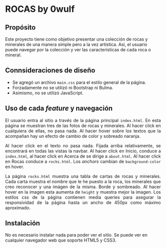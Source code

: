# ROCAS by 0wulf
## Propósito
Este proyecto tiene como objetivo presentar una colección de rocas y minerales de una manera simple pero a la vez artística. Así, el usuario puede navegar por la colección y ver las características de cada roca o mineral.
## Connsideraciones de diseño
- Se agregó un archivo `main.css` para el estilo general de la página.
- Forzadamente no se utilizó ni Bootstrap ni Bulma.
- Asimismo, no se utilizó JavaScript.
## Uso de cada _feature_ y navegación
<p style="text-align: justify;">
El usuario entra al sitio a través de la página principal <code>index.html</code>. En esta página se muestran tres de las fotos de rocas y minerales. Al hacer click en cualquiera de ellas, no pasa nada. Al hacer hover sobre los textos que la acompañan hay un efecto de cambio de color y sobreado naranja.
</p>
<p style="text-align: justify;">
 Al hacer click en el texto no pasa nada. Fijada arriba relativamente, se encontrará en todas las vistas la navbar. Al hacer click en Inicio, conduce a <code>index.html</code>, al hacer click en Acerca de se dirige a <code>about.html</code>. Al hacer click en Rocas conduce a <code>rocks.html</code>. Los <i>anchors</i> cambian de <code>background-color</code> en hover. 
</p>
<p style="text-align: justify;">
La página <code>rocks.html</code> muestra una tabla de cartas de rocas y minerales. Cada carta muestra el nombre que le he puesto a la roca, los minerales que creo reconocer y una imágen de la misma. Borde y sombreado. Al hacer hover en la imagen esta aumenta de <code>height</code> y muestra mejor la imagen. Los estilos css de la página contienen media queries para asegurar la responsividad de la página hasta un ancho de 450px como máximo aproximado.
</p>

## Instalación
No es necesario instalar nada para poder ver el sitio. Se puede ver en cualquier navegador web que soporte HTML5 y CSS3.
